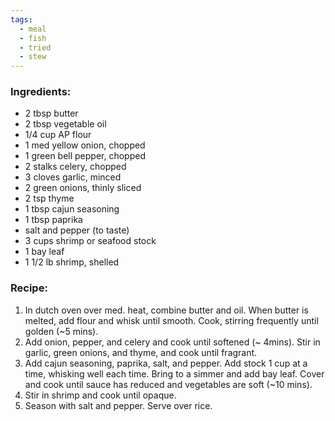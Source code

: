 ```yaml
---
tags:
  - meal
  - fish
  - tried
  - stew
---
```

### Ingredients:
- 2 tbsp butter
- 2 tbsp vegetable oil
- 1/4 cup AP flour
- 1 med yellow onion, chopped
- 1 green bell pepper, chopped
- 2 stalks celery, chopped
- 3 cloves garlic, minced
- 2 green onions, thinly sliced
- 2 tsp thyme
- 1 tbsp cajun seasoning
- 1 tbsp paprika
- salt and pepper (to taste)
- 3 cups shrimp or seafood stock
- 1 bay leaf
- 1 1/2 lb shrimp, shelled

### Recipe:
1. In dutch oven over med. heat, combine butter and oil. When butter is melted, add flour and whisk until smooth. Cook, stirring frequently until golden (~5 mins). 
2. Add onion, pepper, and celery and cook until softened (~ 4mins). Stir in garlic, green onions, and thyme, and cook until fragrant. 
3. Add cajun seasoning, paprika, salt, and pepper. Add stock 1 cup at a time, whisking well each time. Bring to a simmer and add bay leaf. Cover and cook until sauce has reduced and vegetables are soft (~10 mins). 
4. Stir in shrimp and cook until opaque. 
5. Season with salt and pepper. Serve over rice. 